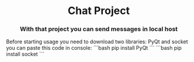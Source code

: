 <h1 align="center">Chat Project</h1>
<h3 align="center">With that project you can send messages in local host</h3>
Before starting usage you need to download two libraries: PyQt and socket you can paste this code in console:
```bash
pip install PyQt
```
```bash
pip install socket
```

